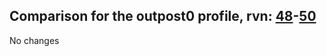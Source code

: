 ## Comparison for the outpost0 profile, rvn: [48](https://github.com/PRO100KatYT/FortniteProfileRevisions/tree/main/profiles/outpost0/48%20outpost0.json)-[50](https://github.com/PRO100KatYT/FortniteProfileRevisions/tree/main/profiles/outpost0/50%20outpost0.json)

No changes
